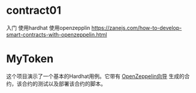 # contract01
入门
使用hardhat
使用openzepplin
https://zanejs.com/how-to-develop-smart-contracts-with-openzeppelin.html
# MyToken

这个项目演示了一个基本的Hardhat用例。它带有 [OpenZeppelin向导](https://wizard.openzeppelin.com/) 生成的合约，该合约的测试以及部署该合约的脚本。